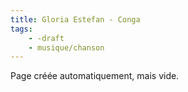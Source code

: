 ```yaml
---
title: Gloria Estefan - Conga
tags:
    - -draft
    - musique/chanson
---
```


Page créée automatiquement, mais vide.

